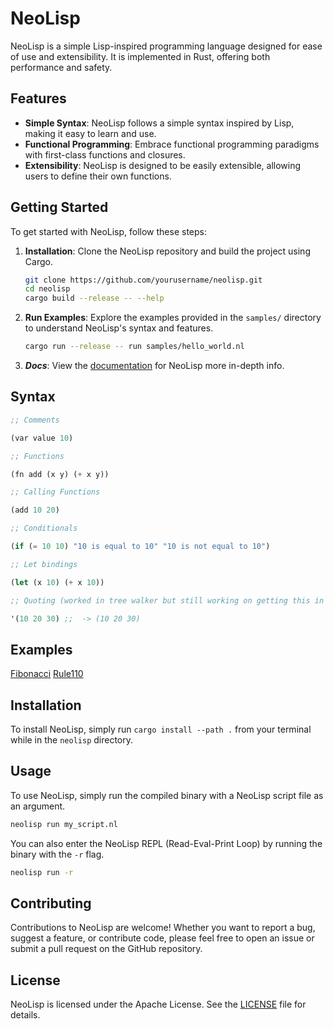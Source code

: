 # NeoLisp

NeoLisp is a simple Lisp-inspired programming language designed for ease of use and extensibility. It is implemented in Rust, offering both performance and safety.

## Features

- **Simple Syntax**: NeoLisp follows a simple syntax inspired by Lisp, making it easy to learn and use.
- **Functional Programming**: Embrace functional programming paradigms with first-class functions and closures.
- **Extensibility**: NeoLisp is designed to be easily extensible, allowing users to define their own functions.

## Getting Started

To get started with NeoLisp, follow these steps:

1. **Installation**: Clone the NeoLisp repository and build the project using Cargo.

   ```bash
   git clone https://github.com/yourusername/neolisp.git
   cd neolisp
   cargo build --release -- --help
   ```

1. **Run Examples**: Explore the examples provided in the `samples/` directory to understand NeoLisp's syntax and features.

   ```bash
   cargo run --release -- run samples/hello_world.nl
   ```
1. ***Docs***: View the [documentation](Docs.md) for NeoLisp more in-depth info.

## Syntax
```lisp
;; Comments

(var value 10)

;; Functions

(fn add (x y) (+ x y))

;; Calling Functions

(add 10 20)

;; Conditionals

(if (= 10 10) "10 is equal to 10" "10 is not equal to 10")

;; Let bindings

(let (x 10) (+ x 10))

;; Quoting (worked in tree walker but still working on getting this in the new compiler)

'(10 20 30) ;;  -> (10 20 30)
```

## Examples
[Fibonacci](./samples/fib.nl)
[Rule110](./samples/rule110.nl)

## Installation

To install NeoLisp, simply run `cargo install --path .` from your terminal while in the `neolisp` directory.

## Usage

To use NeoLisp, simply run the compiled binary with a NeoLisp script file as an argument.

```bash
neolisp run my_script.nl
```

You can also enter the NeoLisp REPL (Read-Eval-Print Loop) by running the binary with the `-r` flag.

```bash
neolisp run -r
```

## Contributing

Contributions to NeoLisp are welcome! Whether you want to report a bug, suggest a feature, or contribute code, please feel free to open an issue or submit a pull request on the GitHub repository.

## License

NeoLisp is licensed under the Apache License. See the [LICENSE](LICENSE) file for details.
